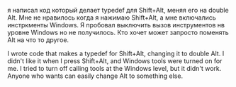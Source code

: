 я написал код который делает typedef для Shift+Alt, меняя его на double Alt. Мне не нравилось когда я нажимаю Shift+Alt, а мне включались инстркменты Windows. Я пробовал выключить вызов инструментов нв уровне Windows но не получилось. Кто хочет может запросто поменять Alt на что то другое.

I wrote code that makes a typedef for Shift+Alt, changing it to double Alt. I didn't like it when I press Shift+Alt, and Windows tools were turned on for me. I tried to turn off calling tools at the Windows level, but it didn't work. Anyone who wants can easily change Alt to something else.

